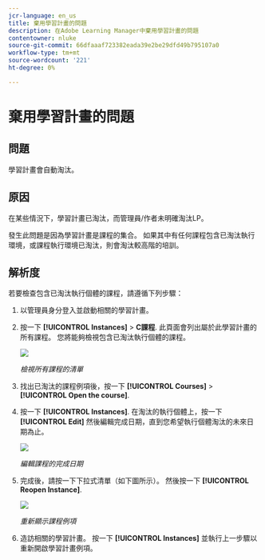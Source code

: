 ```yaml
---
jcr-language: en_us
title: 棄用學習計畫的問題
description: 在Adobe Learning Manager中棄用學習計畫的問題
contentowner: nluke
source-git-commit: 66dfaaaf723382eada39e2be29dfd49b795107a0
workflow-type: tm+mt
source-wordcount: '221'
ht-degree: 0%

---
```




# 棄用學習計畫的問題

## 問題

學習計畫會自動淘汰。

## 原因

在某些情況下，學習計畫已淘汰，而管理員/作者未明確淘汰LP。

發生此問題是因為學習計畫是課程的集合。 如果其中有任何課程包含已淘汰執行環境，或課程執行環境已淘汰，則會淘汰較高階的培訓。

## 解析度

若要檢查包含已淘汰執行個體的課程，請遵循下列步驟：

1. 以管理員身分登入並啟動相關的學習計畫。

1. 按一下 **[!UICONTROL Instances]** > **C課程**. 此頁面會列出屬於此學習計畫的所有課程。 您將能夠檢視包含已淘汰執行個體的課程。

   ![](assets/retired-instance.png)

   *檢視所有課程的清單*

1. 找出已淘汰的課程例項後，按一下 **[!UICONTROL Courses]** > **[!UICONTROL Open the course]**.

1. 按一下 **[!UICONTROL Instances]**. 在淘汰的執行個體上，按一下 **[!UICONTROL Edit]** 然後編輯完成日期，直到您希望執行個體淘汰的未來日期為止。

   ![](assets/completion-date.png)

   *編輯課程的完成日期*

1. 完成後，請按一下下拉式清單（如下圖所示）。 然後按一下 **[!UICONTROL Reopen Instance]**.

   ![](assets/re-open-instance.png)

   *重新顯示課程例項*

1. 造訪相關的學習計畫。 按一下 **[!UICONTROL Instances]** 並執行上一步驟以重新開啟學習計畫例項。
